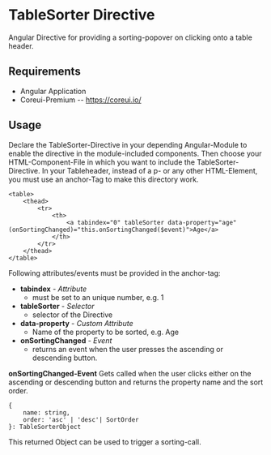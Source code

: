 
# TableSorter Directive
Angular Directive for providing a sorting-popover on clicking onto a table header.

## Requirements

 - Angular Application
 - Coreui-Premium
 -- https://coreui.io/

## Usage
Declare the TableSorter-Directive in your depending Angular-Module to enable the directive in the module-included components.
Then choose your HTML-Component-File in which you want to include the TableSorter-Directive.
In your Tableheader, instead of a p- or any other HTML-Element, you must use an anchor-Tag to make this directory work.

    <table>
	    <thead>
		    <tr>
			    <th>
				    <a tabindex="0" tableSorter data-property="age" (onSortingChanged)="this.onSortingChanged($event)">Age</a>
			    </th>
		    </tr>
	    </thead>
    </table>

Following attributes/events must be provided in the anchor-tag:

 - **tabindex** - *Attribute*
	 - must be set to an unique number, e.g. 1
 - **tableSorter** - *Selector*
	 - selector of the Directive
 - **data-property** - *Custom Attribute*
	 - Name of the property to be sorted, e.g. Age
 - **onSortingChanged** - *Event*
	 - returns an event when the user presses the ascending or descending button.

**onSortingChanged-Event**
Gets called when the user clicks either on the ascending or descending button and returns the property name and the sort order.

    {
	    name: string,
	    order: 'asc' | 'desc'| SortOrder
    }: TableSorterObject
This returned Object can be used to trigger a sorting-call.
